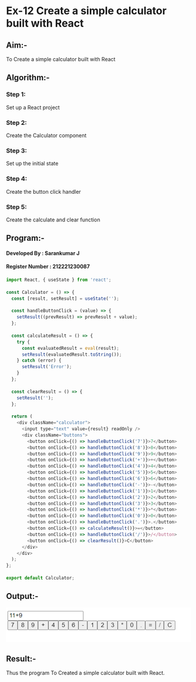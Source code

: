 # Ex-12 Create a simple calculator built with React
## Aim:-
To Create a simple calculator built with React
## Algorithm:-
### Step 1: 
Set up a React project
### Step 2: 
Create the Calculator component
### Step 3: 
Set up the initial state
### Step 4: 
Create the button click handler
### Step 5:
Create the calculate and clear function
## Program:-
#### Developed By : Sarankumar J
#### Register Number : 212221230087
```js
import React, { useState } from 'react';

const Calculator = () => {
  const [result, setResult] = useState('');

  const handleButtonClick = (value) => {
    setResult((prevResult) => prevResult + value);
  };

  const calculateResult = () => {
    try {
      const evaluatedResult = eval(result);
      setResult(evaluatedResult.toString());
    } catch (error) {
      setResult('Error');
    }
  };

  const clearResult = () => {
    setResult('');
  };

  return (
    <div className="calculator">
      <input type="text" value={result} readOnly />
      <div className="buttons">
        <button onClick={() => handleButtonClick('7')}>7</button>
        <button onClick={() => handleButtonClick('8')}>8</button>
        <button onClick={() => handleButtonClick('9')}>9</button>
        <button onClick={() => handleButtonClick('+')}>+</button>
        <button onClick={() => handleButtonClick('4')}>4</button>
        <button onClick={() => handleButtonClick('5')}>5</button>
        <button onClick={() => handleButtonClick('6')}>6</button>
        <button onClick={() => handleButtonClick('-')}>-</button>
        <button onClick={() => handleButtonClick('1')}>1</button>
        <button onClick={() => handleButtonClick('2')}>2</button>
        <button onClick={() => handleButtonClick('3')}>3</button>
        <button onClick={() => handleButtonClick('*')}>*</button>
        <button onClick={() => handleButtonClick('0')}>0</button>
        <button onClick={() => handleButtonClick('.')}>.</button>
        <button onClick={() => calculateResult()}>=</button>
        <button onClick={() => handleButtonClick('/')}>/</button>
        <button onClick={() => clearResult()}>C</button>
      </div>
    </div>
  );
};

export default Calculator;

```
## Output:-
![git](./op.png)
## Result:-
Thus the program To Created a simple calculator built with React.
